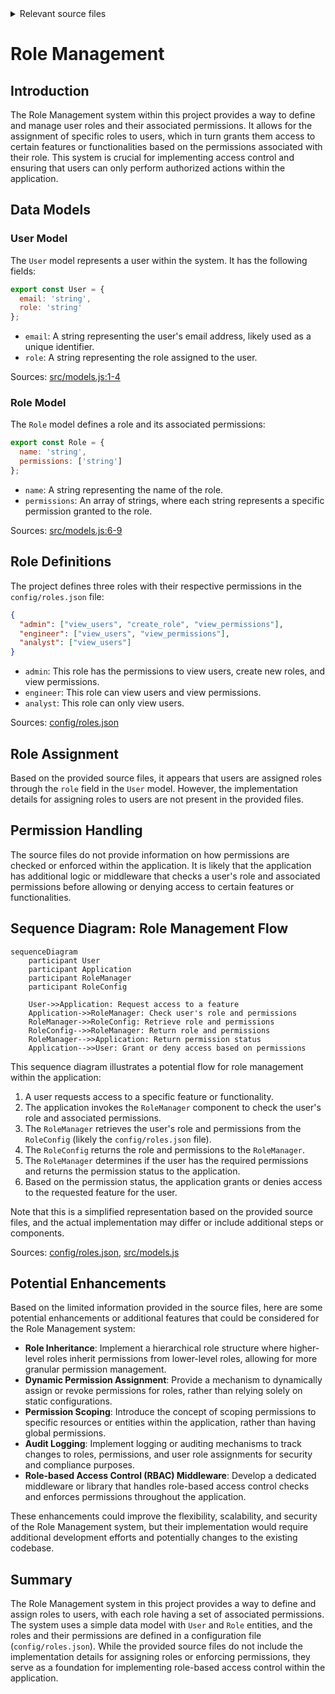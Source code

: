 <details>
<summary>Relevant source files</summary>

The following files were used as context for generating this wiki page:

- [config/roles.json](https://github.com/aanickode/access-control-service/blob/main/config/roles.json)
- [src/models.js](https://github.com/aanickode/access-control-service/blob/main/src/models.js)
</details>

# Role Management

## Introduction

The Role Management system within this project provides a way to define and manage user roles and their associated permissions. It allows for the assignment of specific roles to users, which in turn grants them access to certain features or functionalities based on the permissions associated with their role. This system is crucial for implementing access control and ensuring that users can only perform authorized actions within the application.

## Data Models

### User Model

The `User` model represents a user within the system. It has the following fields:

```javascript
export const User = {
  email: 'string',
  role: 'string'
};
```

- `email`: A string representing the user's email address, likely used as a unique identifier.
- `role`: A string representing the role assigned to the user.

Sources: [src/models.js:1-4]()

### Role Model

The `Role` model defines a role and its associated permissions:

```javascript
export const Role = {
  name: 'string',
  permissions: ['string']
};
```

- `name`: A string representing the name of the role.
- `permissions`: An array of strings, where each string represents a specific permission granted to the role.

Sources: [src/models.js:6-9]()

## Role Definitions

The project defines three roles with their respective permissions in the `config/roles.json` file:

```json
{
  "admin": ["view_users", "create_role", "view_permissions"],
  "engineer": ["view_users", "view_permissions"],
  "analyst": ["view_users"]
}
```

- `admin`: This role has the permissions to view users, create new roles, and view permissions.
- `engineer`: This role can view users and view permissions.
- `analyst`: This role can only view users.

Sources: [config/roles.json]()

## Role Assignment

Based on the provided source files, it appears that users are assigned roles through the `role` field in the `User` model. However, the implementation details for assigning roles to users are not present in the provided files.

## Permission Handling

The source files do not provide information on how permissions are checked or enforced within the application. It is likely that the application has additional logic or middleware that checks a user's role and associated permissions before allowing or denying access to certain features or functionalities.

## Sequence Diagram: Role Management Flow

```mermaid
sequenceDiagram
    participant User
    participant Application
    participant RoleManager
    participant RoleConfig

    User->>Application: Request access to a feature
    Application->>RoleManager: Check user's role and permissions
    RoleManager->>RoleConfig: Retrieve role and permissions
    RoleConfig-->>RoleManager: Return role and permissions
    RoleManager-->>Application: Return permission status
    Application-->>User: Grant or deny access based on permissions
```

This sequence diagram illustrates a potential flow for role management within the application:

1. A user requests access to a specific feature or functionality.
2. The application invokes the `RoleManager` component to check the user's role and associated permissions.
3. The `RoleManager` retrieves the user's role and permissions from the `RoleConfig` (likely the `config/roles.json` file).
4. The `RoleConfig` returns the role and permissions to the `RoleManager`.
5. The `RoleManager` determines if the user has the required permissions and returns the permission status to the application.
6. Based on the permission status, the application grants or denies access to the requested feature for the user.

Note that this is a simplified representation based on the provided source files, and the actual implementation may differ or include additional steps or components.

Sources: [config/roles.json](), [src/models.js]()

## Potential Enhancements

Based on the limited information provided in the source files, here are some potential enhancements or additional features that could be considered for the Role Management system:

- **Role Inheritance**: Implement a hierarchical role structure where higher-level roles inherit permissions from lower-level roles, allowing for more granular permission management.
- **Dynamic Permission Assignment**: Provide a mechanism to dynamically assign or revoke permissions for roles, rather than relying solely on static configurations.
- **Permission Scoping**: Introduce the concept of scoping permissions to specific resources or entities within the application, rather than having global permissions.
- **Audit Logging**: Implement logging or auditing mechanisms to track changes to roles, permissions, and user role assignments for security and compliance purposes.
- **Role-based Access Control (RBAC) Middleware**: Develop a dedicated middleware or library that handles role-based access control checks and enforces permissions throughout the application.

These enhancements could improve the flexibility, scalability, and security of the Role Management system, but their implementation would require additional development efforts and potentially changes to the existing codebase.

## Summary

The Role Management system in this project provides a way to define and assign roles to users, with each role having a set of associated permissions. The system uses a simple data model with `User` and `Role` entities, and the roles and their permissions are defined in a configuration file (`config/roles.json`). While the provided source files do not include the implementation details for assigning roles or enforcing permissions, they serve as a foundation for implementing role-based access control within the application.